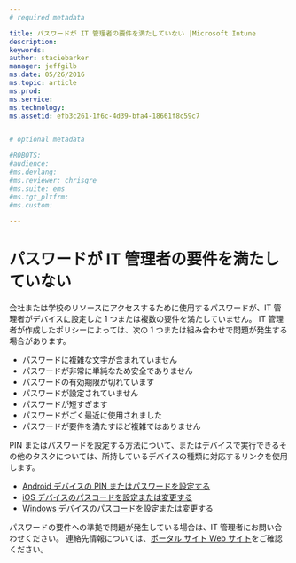 ```yaml
---
# required metadata

title: パスワードが IT 管理者の要件を満たしていない |Microsoft Intune
description:
keywords:
author: staciebarker
manager: jeffgilb
ms.date: 05/26/2016
ms.topic: article
ms.prod:
ms.service:
ms.technology:
ms.assetid: efb3c261-1f6c-4d39-bfa4-18661f8c59c7


# optional metadata

#ROBOTS:
#audience:
#ms.devlang:
#ms.reviewer: chrisgre
#ms.suite: ems
#ms.tgt_pltfrm:
#ms.custom:

---
```


# パスワードが IT 管理者の要件を満たしていない

会社または学校のリソースにアクセスするために使用するパスワードが、IT 管理者がデバイスに設定した 1 つまたは複数の要件を満たしていません。 IT 管理者が作成したポリシーによっては、次の 1 つまたは組み合わせで問題が発生する場合があります。

- パスワードに複雑な文字が含まれていません
- パスワードが非常に単純なため安全でありません
- パスワードの有効期限が切れています
- パスワードが設定されていません
- パスワードが短すぎます
- パスワードがごく最近に使用されました
- パスワードが要件を満たすほど複雑ではありません

PIN またはパスワードを設定する方法について、またはデバイスで実行できるその他のタスクについては、所持しているデバイスの種類に対応するリンクを使用します。

- [Android デバイスの PIN またはパスワードを設定する](set-your-pin-or-password-android.md)
- [iOS デバイスのパスコードを設定または変更する](set-or-change-your-passcode-ios.md)
- [Windows デバイスのパスコードを設定または変更する](set-or-change-your-password-windows.md)

パスワードの要件への準拠で問題が発生している場合は、IT 管理者にお問い合わせください。 連絡先情報については、[ポータル サイト Web サイト](http://portal.manage.microsoft.com)をご確認ください。

<!--HONumber=Jun16_HO2-->


